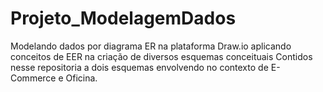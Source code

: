 # Projeto_ModelagemDados
Modelando dados por diagrama ER na plataforma Draw.io aplicando conceitos de EER na criação de diversos esquemas conceituais
Contidos nesse repositoria a dois esquemas envolvendo no contexto de E-Commerce e Oficina.
